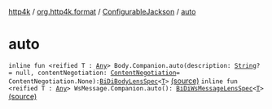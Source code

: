 [http4k](../../index.md) / [org.http4k.format](../index.md) / [ConfigurableJackson](index.md) / [auto](./auto.md)

# auto

`inline fun <reified T : `[`Any`](https://kotlinlang.org/api/latest/jvm/stdlib/kotlin/-any/index.html)`> Body.Companion.auto(description: `[`String`](https://kotlinlang.org/api/latest/jvm/stdlib/kotlin/-string/index.html)`? = null, contentNegotiation: `[`ContentNegotiation`](../../org.http4k.lens/-content-negotiation/index.md)` = ContentNegotiation.None): `[`BiDiBodyLensSpec`](../../org.http4k.lens/-bi-di-body-lens-spec/index.md)`<`[`T`](auto.md#T)`>` [(source)](https://github.com/http4k/http4k/blob/master/http4k-format-jackson/src/main/kotlin/org/http4k/format/Jackson.kt#L86)
`inline fun <reified T : `[`Any`](https://kotlinlang.org/api/latest/jvm/stdlib/kotlin/-any/index.html)`> WsMessage.Companion.auto(): `[`BiDiWsMessageLensSpec`](../../org.http4k.lens/-bi-di-ws-message-lens-spec/index.md)`<`[`T`](auto.md#T)`>` [(source)](https://github.com/http4k/http4k/blob/master/http4k-format-jackson/src/main/kotlin/org/http4k/format/Jackson.kt#L88)